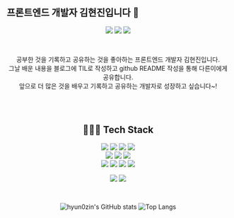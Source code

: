 ## 프론트엔드 개발자 김현진입니다 👋


<div align=center> 
  <p>
    <a href="https://maple-brie-e92.notion.site/Front-End-Developer-3c7eefa4f2ae4e23804acf210ebdb256?pvs=4" target="_blank"><img src="https://img.shields.io/badge/Resume-FBFBFB?style=for-the-badge&logo=resend&logoColor=black"/></a>
  <a href="https://hyun0zinlog.tistory.com/" target="_blank"><img src="https://img.shields.io/badge/Blog-F95700?style=for-the-badge&logo=tistory&logoColor=white"/></a>
  <a href="mailto:koujie11@gmail.com" target="_blank"><img src="https://img.shields.io/badge/koujie11@gmail.com-4285F4?style=for-the-badge&logo=gmail&logoColor=white"/></a>
  </p>

  <br>
  
  <p>
    공부한 것을 기록하고 공유하는 것을 좋아하는 프론트엔드 개발자 김현진입니다. <br>
    그날 배운 내용을 블로그에 TIL로 작성하고 github README 작성을 통해 다른이에게 공유합니다.<br>
    앞으로 더 많은 것을 배우고 기록하고 공유하는 개발자로 성장하고 싶습니다~!
  </p>

  <br><br>

## 👩🏻‍💻 Tech Stack

<p>  
  <img src="https://img.shields.io/badge/javascript-F7DF1E?style=for-the-badge&logo=javascript&logoColor=black"> 
  <img src="https://img.shields.io/badge/TypeScript-007ACC?style=for-the-badge&logo=typescript&logoColor=white">
  <img src="https://img.shields.io/badge/React-61DAFB?style=for-the-badge&logo=react&logoColor=black">
  <img src="https://img.shields.io/badge/Next.js-000?logo=nextdotjs&logoColor=fff&style=for-the-badge"> 

  <br>
  <img src="https://img.shields.io/badge/Supabase-3DC88A?style=for-the-badge&logo=supabase&logoColor=white">
  <img src="https://img.shields.io/badge/Firebase-F6A213?style=for-the-badge&logo=Firebase&logoColor=white">
  <img src="https://img.shields.io/badge/Vercel-000000?style=for-the-badge&logo=vercel&logoColor=white">
  
  <br> 
  <img src="https://img.shields.io/badge/html5-E34F26?style=for-the-badge&logo=html5&logoColor=white"> 
  <img src="https://img.shields.io/badge/css-1572B6?style=for-the-badge&logo=css3&logoColor=white">
  <img src="https://img.shields.io/badge/Tailwind_CSS-38B2AC?style=for-the-badge&logo=tailwind-css&logoColor=white">
  <img src="https://img.shields.io/badge/Figma-F24E1E?style=for-the-badge&logo=figma&logoColor=white">
</p>

<p>
  <img src="https://img.shields.io/badge/github-181717?style=for-the-badge&logo=github&logoColor=white">
  <img src="https://img.shields.io/badge/git-F05032?style=for-the-badge&logo=git&logoColor=white">
</p>

<br>

  ![hyun0zin's GitHub stats](https://github-readme-stats.vercel.app/api?username=hyun0zin&show_icons=true&bg_color=00000000)
  ![Top Langs](https://github-readme-stats.vercel.app/api/top-langs/?username=hyun0zin&layout=compact)
</div>
